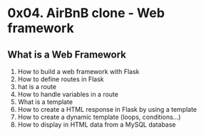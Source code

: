 # 0x04. AirBnB clone - Web framework

## What is a Web Framework
1. How to build a web framework with Flask
2. How to define routes in Flask
3. hat is a route
4. How to handle variables in a route
5. What is a template
6. How to create a HTML response in Flask by using a template
7. How to create a dynamic template (loops, conditions…)
8. How to display in HTML data from a MySQL database
